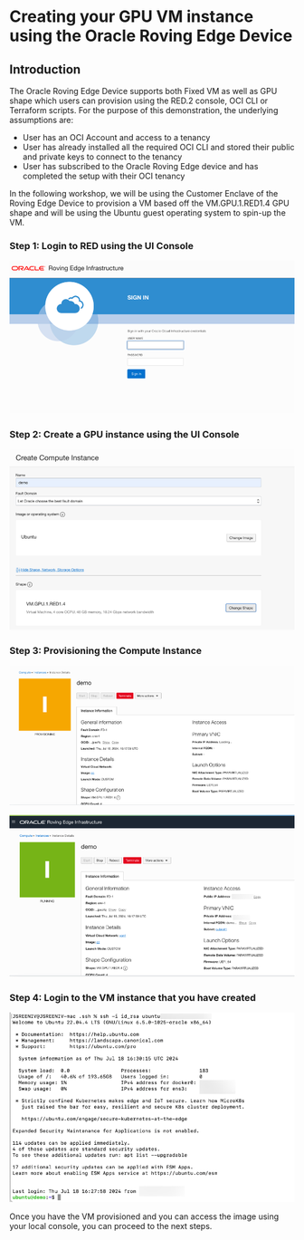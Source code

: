# Creating your GPU VM instance using the Oracle Roving Edge Device

## Introduction

The Oracle Roving Edge Device supports both Fixed VM as well as GPU shape which users can provision using the RED.2 console, OCI CLI or Terraform scripts. For the purpose of this demonstration, the underlying assumptions are:

- User has an OCI Account and access to a tenancy 
- User has already installed all the required OCI CLI and stored their public and private keys to connect to the tenancy
- User has subscribed to the Oracle Roving Edge device and has completed the setup with their OCI tenancy

In the following workshop, we will be using the Customer Enclave of the Roving Edge Device to provision a VM based off the VM.GPU.1.RED1.4 GPU shape and will be using the Ubuntu guest operating system to spin-up the VM. 

### Step 1: Login to RED using the UI Console

![Login to Console](/ai-edge-rover/images/1_redlogin.png)

### Step 2: Create a GPU instance using the UI Console

![Create GPU Instance](/ai-edge-rover/images/2_create_compute_instance.png)

### Step 3: Provisioning the Compute Instance
![Provisioning Instance](/ai-edge-rover/images/3_vm_provisioning.png)

![Instance Details](/ai-edge-rover/images/4_vm_running.png)

### Step 4: Login to the VM instance that you have created
![Logging into Instance](/ai-edge-rover/images/5_vm_login.png)

Once you have the VM provisioned and you can access the image using your local console, you can proceed to the next steps. 
